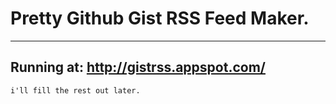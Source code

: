 # Pretty Github Gist RSS Feed Maker.
*****
## Running at: http://gistrss.appspot.com/
	i'll fill the rest out later.